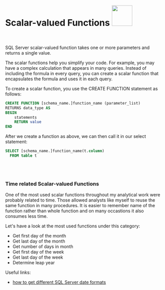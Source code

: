# Scalar-valued Functions  <img src="" width="65"/>  <br><br/> 


SQL Server scalar-valued function takes one or more parameters and returns a single value.

The scalar functions help you simplify your code. For example, you may have a complex calculation that appears in many queries. Instead of including the formula in every query, you can create a scalar function that encapsulates the formula and uses it in each query.

To create a scalar function, you use the CREATE FUNCTION statement as follows: 

```sql
CREATE FUNCTION [schema_name.]function_name (parameter_list)
RETURNS data_type AS
BEGIN
    statements
    RETURN value
END
``` 

After we create a function as above, we can then call it in our select statement:
```sql
SELECT [schema_name.]function_name(t.column)
  FROM table t
``` 
<br> <br/>
### Time related Scalar-valued Functions
One of the most used scalar functions throughout my analytical work were probably related to time. Those allowed analysts like myself to reuse the same function in many procedures. 
It is easier to remember name of the function rather than whole function and on many occastions it also consumes less time.

Let's have a look at the most used functions under this category:
- Get first day of the month
- Get last day of the month
- Get number of days in month
- Get first day of the week
- Get last day of the week
- Determine leap year

Useful links:
- [how to get different SQL Server date formats](https://www.mssqltips.com/sqlservertip/1145/date-and-time-conversions-using-sql-server/)
